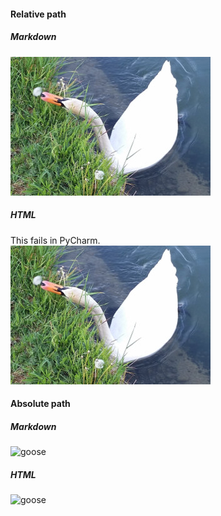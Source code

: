 #### Relative path
##### Markdown
![swan](swan.jpg)

##### HTML
This fails in PyCharm.<br>
<img src="swan.jpg" alt="swan">

#### Absolute path
##### Markdown
![goose](https://upload.wikimedia.org/wikipedia/commons/thumb/5/52/Anser_anser_1.JPG/320px-Anser_anser_1.JPG)

##### HTML
<img src="https://upload.wikimedia.org/wikipedia/commons/thumb/5/52/Anser_anser_1.JPG/320px-Anser_anser_1.JPG" alt="goose">
